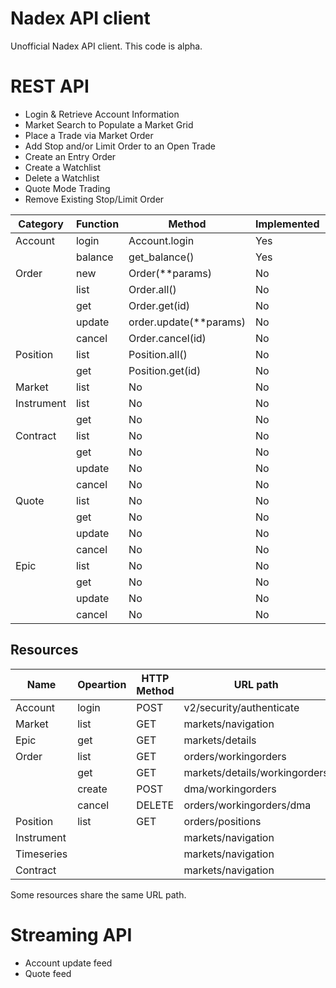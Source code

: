 # Nadex API client

Unofficial Nadex API client.
This code is alpha.

# REST API
- Login & Retrieve Account Information
- Market Search to Populate a Market Grid
- Place a Trade via Market Order
- Add Stop and/or Limit Order to an Open Trade
- Create an Entry Order
- Create a Watchlist
- Delete a Watchlist
- Quote Mode Trading
- Remove Existing Stop/Limit Order


| Category | Function | Method  | Implemented | Tested |
| -------- | -------- | ------- | ----------- | ------ |
| Account  | login    |  Account.login | Yes        | No     |
|          | balance  |  get_balance() | Yes        | No     |
| Order    | new      |  Order(**params) | No         | No     |
|          | list     |  Order.all() | No         | No     |
|          | get      |  Order.get(id) | No         | No     |
|          | update   |  order.update(**params) | No         | No     |
|          | cancel   |  Order.cancel(id) | No         | No     |
| Position | list     |  Position.all() | No         | No     |
|          | get      |  Position.get(id) | No         | No     |
| Market   | list     |  No         | No     |
| Instrument| list     |  No         | No     |
|          | get      |  No         | No     |
| Contract | list     |  No         | No     |
|          | get      |  No         | No     |
|          | update   |  No         | No     |
|          | cancel   |  No         | No     |
| Quote    | list     |  No         | No     |
|          | get      |  No         | No     |
|          | update   |  No         | No     |
|          | cancel   |  No         | No     |
| Epic     | list     |  No         | No     |
|          | get      |  No         | No     |
|          | update   |  No         | No     |
|          | cancel   |  No         | No     |


## Resources

| Name | Opeartion | HTTP Method | URL path |
| ---- | --------- | ----------- | -------- |
| Account | login | POST | v2/security/authenticate |
| Market | list | GET | markets/navigation |
| Epic   | get  | GET | markets/details |
| Order | list | GET | orders/workingorders |
|       | get  | GET | markets/details/workingorders |
|       | create | POST | dma/workingorders |
|       | cancel | DELETE | orders/workingorders/dma |
| Position | list | GET | orders/positions |
| Instrument | | | markets/navigation |
| Timeseries | | |markets/navigation |
| Contract |  | | markets/navigation |


Some resources share the same URL path.

# Streaming API

- Account update feed
- Quote feed
